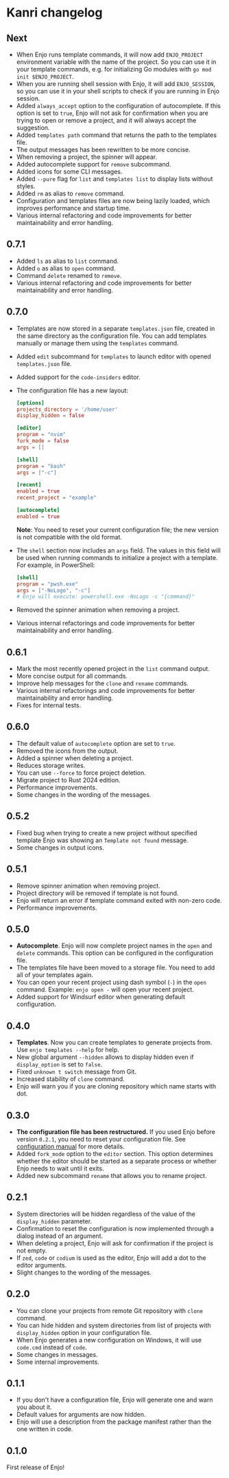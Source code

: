# Kanri changelog

## Next

- When Enjo runs template commands, it will now add `ENJO_PROJECT` environment variable with the name of the project. So you can use it in your template commands, e.g. for initializing Go modules with `go mod init $ENJO_PROJECT`.
- When you are running shell session with Enjo, it will add `ENJO_SESSION`, so you can use it in your shell scripts to check if you are running in Enjo session.
- Added `always_accept` option to the configuration of autocomplete. If this option is set to `true`, Enjo will not ask for confirmation when you are trying to open or remove a project, and it will always accept the suggestion.
- Added `templates path` command that returns the path to the templates file.
- The output messages has been rewritten to be more concise.
- When removing a project, the spinner will appear.
- Added autocomplete support for `remove` subcommand.
- Added icons for some CLI messages.
- Added `--pure` flag for `list` and `templates list` to display lists without styles.
- Added `rm` as alias to `remove` command.
- Configuration and templates files are now being lazily loaded, which improves performance and startup time.
- Various internal refactoring and code improvements for better maintainability and error handling.

## 0.7.1

- Added `ls` as alias to `list` command.
- Added `o` as alias to `open` command.
- Command `delete` renamed to `remove`.
- Various internal refactoring and code improvements for better maintainability and error handling.

## 0.7.0

- Templates are now stored in a separate `templates.json` file, created in the same directory as the configuration file. You can add templates manually or manage them using the `templates` command.
- Added `edit` subcommand for `templates` to launch editor with opened `templates.json` file.
- Added support for the `code-insiders` editor.
- The configuration file has a new layout:

  ```toml
  [options]
  projects_directory = '/home/user'
  display_hidden = false

  [editor]
  program = "nvim"
  fork_mode = false
  args = []

  [shell]
  program = "bash"
  args = ["-c"]

  [recent]
  enabled = true
  recent_project = "example"

  [autocomplete]
  enabled = true
  ```

  **Note**: You need to reset your current configuration file; the new version is not compatible with the old format.

- The `shell` section now includes an `args` field. The values in this field will be used when running commands to initialize a project with a template. For example, in PowerShell:

  ```toml
  [shell]
  program = "pwsh.exe"
  args = ["-NoLogo", "-c"]
  # Enjo will execute: powershell.exe -NoLogo -c "{command}"
  ```

- Removed the spinner animation when removing a project.
- Various internal refactorings and code improvements for better maintainability and error handling.

## 0.6.1

- Mark the most recently opened project in the `list` command output.
- More concise output for all commands.
- Improve help messages for the `clone` and `rename` commands.
- Various internal refactorings and code improvements for better maintainability and error handling.
- Fixes for internal tests.

## 0.6.0

- The default value of `autocomplete` option are set to `true`.
- Removed the icons from the output.
- Added a spinner when deleting a project.
- Reduces storage writes.
- You can use `--force` to force project deletion.
- Migrate project to Rust 2024 edition.
- Performance improvements.
- Some changes in the wording of the messages.

## 0.5.2

- Fixed bug when trying to create a new project without specified template Enjo was showing an `Template not found` message.
- Some changes in output icons.

## 0.5.1

- Remove spinner animation when removing project.
- Project directory will be removed if template is not found.
- Enjo will return an error if template command exited with non-zero code.
- Performance improvements.

## 0.5.0

- **Autocomplete**. Enjo will now complete project names in the `open` and `delete` commands. This option can be configured in the configuration file.
- The templates file have been moved to a storage file. You need to add all of your templates again.
- You can open your recent project using dash symbol (`-`) in the `open` command. Example: `enjo open -` will open your recent project.
- Added support for Windsurf editor when generating default configuration.

## 0.4.0

- **Templates**. Now you can create templates to generate projects from. Use `enjo templates --help` for help.
- New global argument `--hidden` allows to display hidden even if `display_option` is set to `false`.
- Fixed `unknown t switch` message from Git.
- Increased stability of `clone` command.
- Enjo will warn you if you are cloning repository which name starts with dot.

## 0.3.0

- **The configuration file has been restructured.** If you used Enjo before version `0.2.1`, you need to reset your configuration file. See [configuration manual](docs/CONFIGURATION.md) for more details.
- Added `fork_mode` option to the `editor` section. This option determines whether the editor should be started as a separate process or whether Enjo needs to wait until it exits.
- Added new subcommand `rename` that allows you to rename project.

## 0.2.1

- System directories will be hidden regardless of the value of the `display_hidden` parameter.
- Confirmation to reset the configuration is now implemented through a dialog instead of an argument.
- When deleting a project, Enjo will ask for confirmation if the project is not empty.
- If `zed`, `code` or `codium` is used as the editor, Enjo will add a dot to the editor arguments.
- Slight changes to the wording of the messages.

## 0.2.0

- You can clone your projects from remote Git repository with `clone` command.
- You can hide hidden and system directories from list of projects with `display_hidden` option in your configuration file.
- When Enjo generates a new configuration on Windows, it will use `code.cmd` instead of `code`.
- Some changes in messages.
- Some internal improvements.

## 0.1.1

- If you don't have a configuration file, Enjo will generate one and warn you about it.
- Default values for arguments are now hidden.
- Enjo will use a description from the package manifest rather than the one written in code.

## 0.1.0

First release of Enjo!
